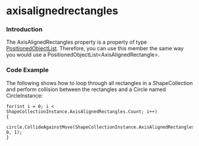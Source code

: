 # axisalignedrectangles

### Introduction

The AxisAlignedRectangles property is a property of type [PositionedObjectList](../../../../../../frb/docs/index.php). Therefore, you can use this member the same way you would use a PositionedObjectList\<AxisAlignedRectangle>.

### Code Example

The following shows how to loop through all rectangles in a ShapeCollection and perform collision between the rectangles and a Circle named CircleInstance:

```
for(int i = 0; i < ShapeCollectionInstance.AxisAlignedRectangles.Count; i++)
{
    circle.CollideAgainstMove(ShapeCollectionInstance.AxisAlignedRectangles[i], 0, 1);
}
```
